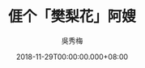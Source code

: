 ---
issue: 303
title: 𠊎个「樊梨花」阿嫂
author: 吳秀梅
language: 南四縣
date: 2018-11-29T00:00:00.000+08:00
topic: 抒懷
difficulty: 2
wikidata: Q98096187
wikidata_link: https://www.wikidata.org/wiki/Q98096187
---